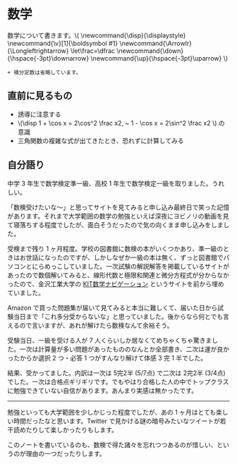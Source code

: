 # 数学

数学について書きます。\\(
    \newcommand{\disp}{\displaystyle}
    \newcommand{\v}[1]{\boldsymbol #1}
    \newcommand{\Arrowlr}{\Longleftrightarrow}
    \let\frac=\dfrac
    \newcommand{\down}{\hspace{-3pt}\downarrow}
    \newcommand{\up}{\hspace{-3pt}\uparrow}
\\)

```admonish warning title="注意"
+ 積分定数は省略しています。
```

## 直前に見るもの

+ 誘導に注意する
+ \\(\disp 1 + \cos x = 2\cos^2 \frac x2, ~ 1 - \cos x = 2\sin^2 \frac x2 \\) の意識
+ 三角関数の複雑な式が出てきたとき、恐れずに計算してみる



## 自分語り

中学 3 年生で数学検定準一級、高校 1 年生で数学検定一級を取りました。うれしい。

「数検受けたいな～」と思ってサイトを見てみると申し込み最終日で笑った記憶があります。それまで大学範囲の数学の勉強といえば深夜にヨビノリの動画を見て寝落ちする程度でしたが、面白そうだったので気の向くまま申し込みをしました。

受検まで残り 1 ヶ月程度。学校の図書館に数検の本がいくつかあり、準一級のときはお世話になったのですが、しかしなぜか一級の本は無く、ずっと図書館でパソコンとにらめっこしていました。一次試験の解説解答を掲載しているサイトがあったので数個解いてみると、線形代数と極限和関連と微分方程式が分からなかったので、金沢工業大学の [KIT数学ナビゲーション](https://w3e.kanazawa-it.ac.jp/math/) というサイトを前から埋めていました。

Amazon で買った問題集が届いて見てみると本当に難しくて、届いた日から試験当日まで「これ多分受からないな」と思っていました。後からなら何とでも言えるので言いますが、あれが解けたら数検なんて余裕そう。

受験当日、一級を受ける人が 7 人くらいしか居なくてめちゃくちゃ驚きました。一次は計算量が多い問題があったもののなんとか全部書き、二次は運が良かったからか選択 2 つ・必答 1 つがすんなり解けて体感 3 完 1 半でした。

結果、受かってました。内訳は一次は 5完2半 (5/7点) で二次は 2完2半 (3/4点) でした。一次は合格点ギリギリです。でもやはり合格した人の中でトップクラスに勉強できていない自信があります。あんまり実感は無かったです。

---

勉強といっても大学範囲を少しかじった程度でしたが、あの 1 ヶ月はとても楽しい時間だったなと思います。Twitter で見かける謎の暗号みたいなツイートが若干読めたりして楽しかったりもします。

このノートを書いているのも、数検で得た諸々を忘れつつあるのが惜しい、というのが理由の一つだったりします。
